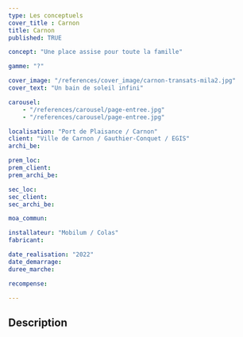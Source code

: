 ```yaml
---
type: Les conceptuels
cover_title : Carnon
title: Carnon
published: TRUE

concept: "Une place assise pour toute la famille" 

gamme: "?"

cover_image: "/references/cover_image/carnon-transats-mila2.jpg"
cover_text: "Un bain de soleil infini"

carousel:
    - "/references/carousel/page-entree.jpg"
    - "/references/carousel/page-entree.jpg"

localisation: "Port de Plaisance / Carnon"
client: "Ville de Carnon / Gauthier-Conquet / EGIS"
archi_be:

prem_loc:
prem_client:
prem_archi_be:

sec_loc:
sec_client:
sec_archi_be:

moa_commun:

installateur: "Mobilum / Colas"
fabricant: 

date_realisation: "2022"
date_demarrage:
duree_marche:

recompense:

---
```


## Description
